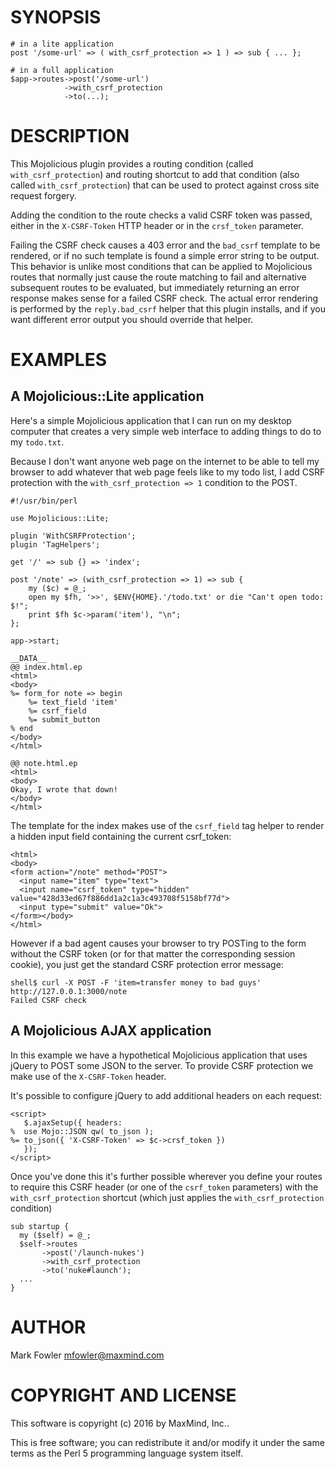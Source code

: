 # SYNOPSIS

    # in a lite application
    post '/some-url' => ( with_csrf_protection => 1 ) => sub { ... };

    # in a full application
    $app->routes->post('/some-url')
                ->with_csrf_protection
                ->to(...);

# DESCRIPTION

This Mojolicious plugin provides a routing condition (called
`with_csrf_protection`) and routing shortcut to add that condition (also called
`with_csrf_protection`) that can be used to protect against cross site request
forgery.

Adding the condition to the route checks a valid CSRF token was passed, either
in the `X-CSRF-Token` HTTP header or in the `crsf_token` parameter.

Failing the CSRF check causes a 403 error and the `bad_csrf` template to be
rendered, or if no such template is found a simple error string to be
output. This behavior is unlike most conditions that can be applied to
Mojolicious routes that normally just cause the route matching to fail and
alternative subsequent routes to be evaluated, but immediately returning an
error response makes sense for a failed CSRF check.  The actual error rendering
is performed by the `reply.bad_csrf` helper that this plugin installs, and if
you want different error output you should override that helper.

# EXAMPLES

## A Mojolicious::Lite application

Here's a simple Mojolicious application that I can run on my desktop computer
that creates a very simple web interface to adding things to do to my
`todo.txt`.

Because I don't want anyone web page on the internet to be able to tell my
browser to add whatever that web page feels like to my todo list, I add CSRF
protection with the `with_csrf_protection => 1` condition to the POST.

    #!/usr/bin/perl

    use Mojolicious::Lite;

    plugin 'WithCSRFProtection';
    plugin 'TagHelpers';

    get '/' => sub {} => 'index';

    post '/note' => (with_csrf_protection => 1) => sub {
        my ($c) = @_;
        open my $fh, '>>', $ENV{HOME}.'/todo.txt' or die "Can't open todo: $!";
        print $fh $c->param('item'), "\n";
    };

    app->start;

    __DATA__
    @@ index.html.ep
    <html>
    <body>
    %= form_for note => begin
        %= text_field 'item'
        %= csrf_field
        %= submit_button
    % end
    </body>
    </html>

    @@ note.html.ep
    <html>
    <body>
    Okay, I wrote that down!
    </body>
    </html>

The template for the index makes use of the `csrf_field` tag helper to
render a hidden input field containing the current csrf\_token:

    <html>
    <body>
    <form action="/note" method="POST">
      <input name="item" type="text">
      <input name="csrf_token" type="hidden" value="428d33ed67f886dd1a2c1a3c493708f5158bf77d">
      <input type="submit" value="Ok">
    </form></body>
    </html>

However if a bad agent causes your browser to try POSTing to the form without
the CSRF token (or for that matter the corresponding session cookie), you just
get the standard CSRF protection error message:

    shell$ curl -X POST -F 'item=transfer money to bad guys' http://127.0.0.1:3000/note
    Failed CSRF check

## A Mojolicious AJAX application

In this example we have a hypothetical Mojolicious application that uses jQuery
to POST some JSON to the server.  To provide CSRF protection we make use of the
`X-CSRF-Token` header.

It's possible to configure jQuery to add additional headers on each request:

    <script>
       $.ajaxSetup({ headers:
    %  use Mojo::JSON qw( to_json );
    %= to_json({ 'X-CSRF-Token' => $c->crsf_token })
       });
    </script>

Once you've done this it's further possible wherever you define your routes to
require this CSRF header (or one of the `csrf_token` parameters) with the
`with_csrf_protection` shortcut (which just applies the `with_csrf_protection`
condition)

    sub startup {
      my ($self) = @_;
      $self->routes
           ->post('/launch-nukes')
           ->with_csrf_protection
           ->to('nuke#launch');
      ...
    }

# AUTHOR

Mark Fowler <mfowler@maxmind.com>

# COPYRIGHT AND LICENSE

This software is copyright (c) 2016 by MaxMind, Inc..

This is free software; you can redistribute it and/or modify it under
the same terms as the Perl 5 programming language system itself.
